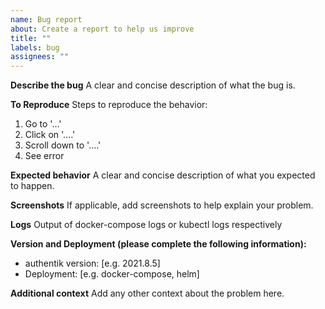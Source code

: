 ```yaml
---
name: Bug report
about: Create a report to help us improve
title: ""
labels: bug
assignees: ""
---
```


**Describe the bug**
A clear and concise description of what the bug is.

**To Reproduce**
Steps to reproduce the behavior:

1. Go to '...'
2. Click on '....'
3. Scroll down to '....'
4. See error

**Expected behavior**
A clear and concise description of what you expected to happen.

**Screenshots**
If applicable, add screenshots to help explain your problem.

**Logs**
Output of docker-compose logs or kubectl logs respectively

**Version and Deployment (please complete the following information):**

<!--
Warning: Docker and Kubernetes are the only supported installation methods. We cannot provide support for other methods. For installation and configuration documentation, see https://docs.goauthentik.io/docs/install-config/.
-->

-   authentik version: [e.g. 2021.8.5]
-   Deployment: [e.g. docker-compose, helm]

**Additional context**
Add any other context about the problem here.

